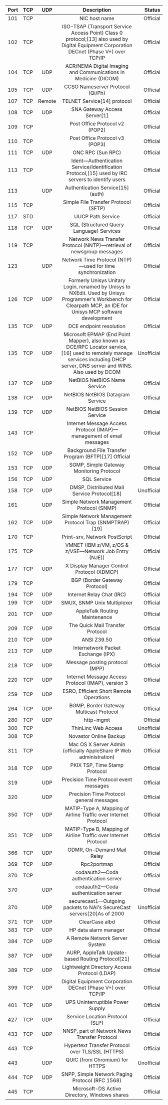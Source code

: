 | Port | TCP | UDP | Description | Status |
| :--- | :---: | :---: | :---: | ---: | 
| 101 | TCP |  | NIC host name | Official |
| 102 | TCP |  | ISO-TSAP (Transport Service Access Point) Class 0 protocol;[13] also used by Digital Equipment Corporation DECnet (Phase V+) over TCP/IP | Official |
| 104 | TCP | UDP | ACR/NEMA Digital Imaging and Communications in Medicine (DICOM) | Official |
| 105 | TCP | UDP | CCSO Nameserver Protocol (Qi/Ph) | Official |
| 107 | TCP | Remote | TELNET Service[14] protocol | Official |
| 108 | TCP | UDP | SNA Gateway Access Server[1] | Official |
| 109 | TCP |  | Post Office Protocol v2 (POP2) | Official |
| 110 | TCP |  | Post Office Protocol v3 (POP3) | Official |
| 111 | TCP | UDP | ONC RPC (Sun RPC) | Official |
| 113 | TCP |  | Ident—Authentication Service/Identification Protocol,[15] used by IRC servers to identify users | Official |
| 113 |  | UDP | Authentication Service[15] (auth) | Official |
| 115 | TCP |  | Simple File Transfer Protocol (SFTP) | Official |
| 117 | STD |  | UUCP Path Service | Official |
| 118 | TCP | UDP | SQL (Structured Query Language) Services | Official | 
| 119 | TCP |  | Network News Transfer Protocol (NNTP)—retrieval of newsgroup messages | Official |
| 123 |  | UDP | Network Time Protocol (NTP)—used for time synchronization | Official |
| 126 | TCP | UDP | Formerly Unisys Unitary Login, renamed by Unisys to NXEdit. Used by Unisys Programmer's Workbench for Clearpath MCP, an IDE for Unisys MCP software development | Official |
| 135 | TCP | UDP | DCE endpoint resolution | Official |
| 135 | TCP | UDP | Microsoft EPMAP (End Point Mapper), also known as DCE/RPC Locator service,[16] used to remotely manage services including DHCP server, DNS server and WINS. Also used by DCOM | Unofficial |
| 137 | TCP | UDP | NetBIOS NetBIOS Name Service | Official |
| 138 | TCP | UDP | NetBIOS NetBIOS Datagram Service | Official |
| 139 | TCP | UDP | NetBIOS NetBIOS Session Service | Official |
| 143 | TCP |  | Internet Message Access Protocol (IMAP)—management of email messages | Official |
| 152 | TCP | UDP |Background File Transfer Program (BFTP)[17] Official
| 153 | TCP | UDP | SGMP, Simple Gateway Monitoring Protocol | Official |
| 156 | TCP | UDP | SQL Service | Official |
| 158 | TCP | UDP | DMSP, Distributed Mail Service Protocol[18] | Unofficial |
| 161 |  | UDP | Simple Network Management Protocol (SNMP) | Official |
| 162 | TCP | UDP | Simple Network Management Protocol Trap (SNMPTRAP)[19] | Official |
| 170 | TCP |  | Print-srv, Network PostScript | Official |
| 175 | TCP |  | VMNET (IBM z/VM, z/OS & z/VSE—Network Job Entry (NJE)) | Official |
| 177 | TCP | UDP | X Display Manager Control Protocol (XDMCP) | Official |
| 179 | TCP |  | BGP (Border Gateway Protocol) | Official |
| 194 | TCP | UDP | Internet Relay Chat (IRC) | Official |
| 199 | TCP | UDP | SMUX, SNMP Unix Multiplexer | Official |
| 201 | TCP | UDP | AppleTalk Routing Maintenance | Official |
| 209 | TCP | UDP | The Quick Mail Transfer Protocol | Official |
| 210 | TCP | UDP | ANSI Z39.50 | Official |
| 213 | TCP | UDP | Internetwork Packet Exchange (IPX) | Official |
| 218 | TCP | UDP | Message posting protocol (MPP) | Official |
| 220 | TCP | UDP | Internet Message Access Protocol (IMAP), version 3 | Official |
| 259 | TCP | UDP | ESRO, Efficient Short Remote Operations | Official |
| 264 | TCP | UDP | BGMP, Border Gateway Multicast Protocol | Official |
| 280 | TCP | UDP | http-mgmt | Official | 
| 300 | TCP |  | ThinLinc Web Access | Unofficial |
| 308 | TCP |  | Novastor Online Backup | Official |
| 311 | TCP |  | Mac OS X Server Admin (officially AppleShare IP Web administration) | Official |
| 318 | TCP | UDP | PKIX TSP, Time Stamp Protocol | Official |
| 319 |  | UDP | Precision Time Protocol event messages | Official |
| 320 |  | UDP | Precision Time Protocol general messages | Official | 
| 350 | TCP | UDP | MATIP-Type A, Mapping of Airline Traffic over Internet Protocol | Official |
| 351 | TCP | UDP | MATIP-Type B, Mapping of Airline Traffic over Internet Protocol | Official |
| 366 | TCP | UDP | ODMR, On-Demand Mail Relay | Official |
| 369 | TCP | UDP | Rpc2portmap | Official |
| 370 | TCP |  | codaauth2—Coda authentication server | Official |
| 370 |  | UDP | codaauth2—Coda authentication server | Official |
| 370 |  | UDP | securecast1—Outgoing packets to NAI's SecureCast servers[20]As of 2000 | Unofficial |
| 371 | TCP | UDP | ClearCase albd | Official |
| 383 | TCP | UDP | HP data alarm manager | Official |
| 384 | TCP | UDP | A Remote Network Server System | Official |
| 387 | TCP | UDP | AURP, AppleTalk Update-based Routing Protocol[21] | Official |
| 389 | TCP | UDP | Lightweight Directory Access Protocol (LDAP) | Official |
| 399 | TCP | UDP | Digital Equipment Corporation DECnet (Phase V+) over TCP/IP | Official |
| 401 | TCP | UDP | UPS Uninterruptible Power Supply | Official |
| 427 | TCP | UDP | Service Location Protocol (SLP) | Official |
| 433 | TCP | UDP | NNSP, part of Network News Transfer Protocol | Official |
| 443 | TCP |  | Hypertext Transfer Protocol over TLS/SSL (HTTPS) | Official |
| 443 |  |UDP | QUIC (from Chromium) for HTTPS | Unofficial |
| 444 | TCP | UDP | SNPP, Simple Network Paging Protocol (RFC 1568) | Official |
| 445 | TCP |  | Microsoft-DS Active Directory, Windows shares | Official |
